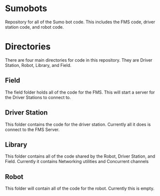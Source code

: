 # Sumobots
Repository for all of the Sumo bot code. This includes the FMS code, driver station code, and robot code. 

# Directories
There are four main directories for code in this repository. They are Driver Station, Robot, Library, and Field.

## Field
The field folder holds all of the code for the FMS. This will start a server for the Driver Stations to connect to.

## Driver Station
This folder contains the code for the driver station. Currently all it does is connect to the FMS Server. 

## Library
This folder contains all of the code shared by the Robot, Driver Station, and Field. Currently it contains Networking utilities and Concurrent channels

## Robot
This folder will contain all of the code for the robot. Currently this is empty.